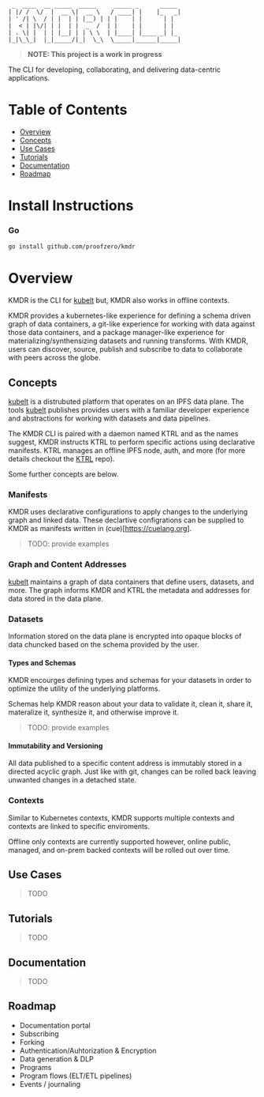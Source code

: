 ```
 _  ____  __ _____  _____     _____ _      _____ 
| |/ /  \/  |  __ \|  __ \   / ____| |    |_   _|
| ' /| \  / | |  | | |__) | | |    | |      | |  
|  < | |\/| | |  | |  _  /  | |    | |      | |  
| . \| |  | | |__| | | \ \  | |____| |____ _| |_ 
|_|\_\_|  |_|_____/|_|  \_\  \_____|______|_____|
```

> **NOTE: This project is a work in progress**

The CLI for developing, collaborating, and delivering data-centric applications.

# Table of Contents
- [Overview](#overview)
- [Concepts](#concepts)
- [Use Cases](#usecases)
- [Tutorials](#tutorials)
- [Documentation](#documentation)
- [Roadmap](#roadmap)

# Install Instructions

### Go
```bash
go install github.com/proofzero/kmdr
```

# Overview

KMDR is the CLI for [kubelt](https://kubelt.com) but, KMDR also works in offline contexts.

KMDR provides a kubernetes-like experience for defining a schema driven graph of data containers, a git-like experience for working with data against those data containers, and a package manager-like experience for materializing/synthensizing datasets and running transforms. With KMDR, users can discover, source, publish and subscribe to data to collaborate with peers across the globe.

## Concepts

[kubelt](https://kubelt.com) is a distrubuted platform that operates on an IPFS data plane. The tools [kubelt](https://kubelt.com) publishes provides users with a familiar developer experience and abstractions for working with datasets and data pipelines.

The KMDR CLI is paired with a daemon named KTRL and as the names suggest, KMDR instructs KTRL to perform specific actions using declarative manifests. KTRL manages an offline IPFS node, auth, and more (for more details checkout the [KTRL](https://github.com/proofzero/ktrl) repo).

Some further concepts are below.

### Manifests

KMDR uses declarative configurations to apply changes to the underlying graph and linked data. These declartive configrations can be supplied to KMDR as manifests written in (cue)[https://cuelang.org].

> TODO: provide examples

### Graph and Content Addresses

[kubelt](https://kubelt.com) maintains a graph of data containers that define users, datasets, and more. The graph informs KMDR and KTRL the metadata and addresses for data stored in the data plane.

### Datasets

Information stored on the data plane is encrypted into opaque blocks of data chuncked based on the schema provided by the user.

#### Types and Schemas

KMDR encourges defining types and schemas for your datasets in order to optimize the utility of the underlying platforms.

Schemas help KMDR reason about your data to validate it, clean it, share it, materalize it, synthesize it, and otherwise improve it. 

> TODO: provide examples

#### Immutability and Versioning

All data published to a specific content address is immutably stored in a directed acyclic graph. Just like with git, changes can be rolled back leaving unwanted changes in a detached state.

### Contexts

Similar to Kubernetes contexts, KMDR supports multiple contexts and contexts are linked to specific enviroments.

Offline only contexts are currently supported however, online public, managed, and on-prem backed contexts will be rolled out over time.

## Use Cases

> TODO

## Tutorials

> TODO

## Documentation

> TODO

## Roadmap
- Documentation portal
- Subscribing
- Forking
- Authentication/Auhtorization & Encryption
- Data generation & DLP
- Programs
- Program flows (ELT/ETL pipelines)
- Events / journaling